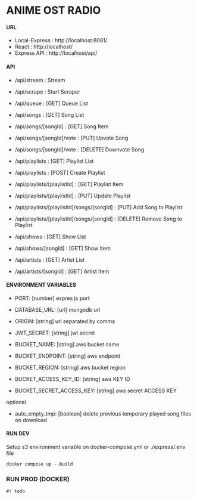 # ANIME OST RADIO

#### URL

-   Local-Express : http://localhost:8081/
-   React : http://localhost/
-   Express API : http://localhost/api/

#### API

-   /api/stream : Stream
-   /api/scrape : Start Scraper

-   /api/queue : [GET] Queue List

-   /api/songs : [GET] Song List
-   /api/songs/[songId] : [GET] Song Item
-   /api/songs/[songId]/vote : [PUT] Upvote Song
-   /api/songs/[songId]/vote : [DELETE] Downvote Song

-   /api/playlists : [GET] Playlist List
-   /api/playlists : [POST] Create Playlist
-   /api/playlists/[playlistId] : [GET] Playlist Item
-   /api/playlists/[playlistId] : [PUT] Update Playlist
-   /api/playlists/[playlistId]/songs/[songId] : [PUT] Add Song to Playlist
-   /api/playlists/[playlistId]/songs/[songId] : [DELETE] Remove Song to Playlist

-   /api/shows : [GET] Show List
-   /api/shows/[songId] : [GET] Show Item

-   /api/artists : [GET] Artist List
-   /api/artists/[songId] : [GET] Artist Item

#### ENVIRONMENT VARIABLES

-   PORT: [number] expres js port
-   DATABASE_URL: [url] mongodb url
-   ORIGIN: [string] url separated by comma
-   JWT_SECRET: [string] jwt secret

-   BUCKET_NAME: [string] aws bucket name
-   BUCKET_ENDPOINT: [string] aws endpoint
-   BUCKET_REGION: [string] aws bucket region
-   BUCKET_ACCESS_KEY_ID: [string] aws KEY ID
-   BUCKET_SECRET_ACCESS_KEY: [string] aws secret ACCESS KEY

optional

-   auto_empty_tmp: [boolean] delete previous temporary played song files on download

#### RUN DEV

Setup s3 environment variable on docker-compose.yml or ./express/.env file

```
docker compose up --build
```

### RUN PROD (DOCKER)

```
#! todo
```
